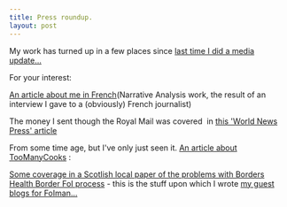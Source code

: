 ```yaml
---
title: Press roundup.
layout: post
---
```

My work has turned up in a few places since [last time I did a media update…](/2013/10/20/media-roundup/)

For your interest:

[An article about me in French](http://www.lexpress.fr/culture/livre/goncourt-2013-un-algorithme-pour-definir-le-style-d-un-livre-c-est-possible_1287760.html)(Narrative Analysis work, the result of an interview I gave to a (obviously) French journalist)

The money I sent though the Royal Mail was covered  in [this 'World News Press' article](http://worldnewspress.net/heres-wonderful-proof-that-you-can-still-trust-the-royal-mail/)

From some time age, but I've only just seen it. [An article about TooManyCooks](http://optimistworld.com/Articles.aspx?id=179845f9-e6ff-44df-97da-c67a9df3203e&style=news) :

[Some coverage in a Scotlish local paper of the problems with Borders Health Border FoI process](http://www.peeblesshirenews.com/news/borders/articles/2014/01/05/484009-siege-mentality-claim-by-researcher-in-nhs-borders-equipment-wrangle/) - this is the stuff upon which I wrote [my guest blogs for FoIman&#8230;](/2013/12/11/guest-post-at-foi-man/ "Guest post at FoIman")
